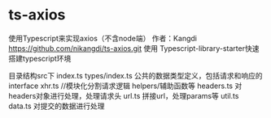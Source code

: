 # ts-axios
使用Typescript来实现axios（不含node端）
作者：Kangdi
https://github.com/nikangdi/ts-axios.git
使用 Typescript-library-starter快速搭建typescript环境


目录结构src下
    index.ts
    types/index.ts  公共的数据类型定义，包括请求和响应的interface
    xhr.ts //模块化分割请求逻辑
    helpers/辅助函数等
            headers.ts  对headers对象进行处理，处理请求头
            url.ts  拼接url，处理params等
            util.ts  
            data.ts   对提交的数据进行处理
    
    

